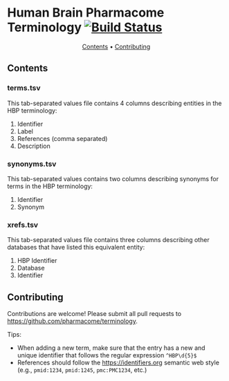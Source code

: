 # Human Brain Pharmacome Terminology [![Build Status](https://travis-ci.com/pharmacome/terminology.svg?branch=master)](https://travis-ci.com/pharmacome/terminology)

<p align="center">
  <a href="#contents">Contents</a> •
  <a href="#contributing">Contributing</a>
</p>

## Contents

### terms.tsv

This tab-separated values file contains 4 columns describing 
entities in the HBP terminology:

1. Identifier
2. Label
3. References (comma separated)
4. Description

### synonyms.tsv

This tab-separated values contains two columns describing synonyms
for terms in the HBP terminology:

1. Identifier
2. Synonym

### xrefs.tsv

This tab-separated values file contains three columns describing
other databases that have listed this equivalent entity:

1. HBP Identifier
2. Database
3. Identifier

## Contributing

Contributions are welcome! Please submit all pull requests to https://github.com/pharmacome/terminology.

Tips:

- When adding a new term, make sure that the entry has a new and unique identifier that follows 
  the regular expression `^HBP\d{5}$`
- References should follow the https://identifiers.org semantic web style (e.g., `pmid:1234`, `pmid:1245`, `pmc:PMC1234`, etc.)
